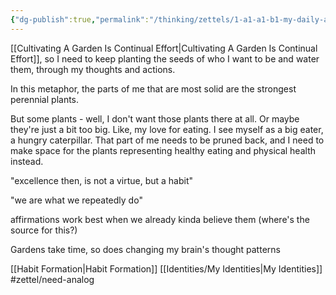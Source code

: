 ```yaml
---
{"dg-publish":true,"permalink":"/thinking/zettels/1-a1-a1-b1-my-daily-actions-and-thoughts-cultivate-my-garden-of-identity/","noteIcon":"","created":"2025-04-27T15:02","updated":"2025-04-27T15:03"}
---
```


[[Cultivating A Garden Is Continual Effort\|Cultivating A Garden Is Continual Effort]], so I need to keep planting the seeds of who I want to be and water them, through my thoughts and actions. 

In this metaphor, the parts of me that are most solid are the strongest perennial plants. 

But some plants - well, I don't want those plants there at all. Or maybe they're just a bit too big. Like, my love for eating. I see myself as a big eater, a hungry caterpillar. That part of me needs to be pruned back, and I need to make space for the plants representing healthy eating and physical health instead. 

"excellence then, is not a virtue, but a habit"

"we are what we repeatedly do"

affirmations work best when we already kinda believe them (where's the source for this?)

Gardens take time, so does changing my brain's thought patterns 

[[Habit Formation\|Habit Formation]] 
[[Identities/My Identities\|My Identities]]
#zettel/need-analog 